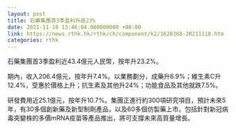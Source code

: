 ```yaml
---
layout: post
title: 石藥集團首3季盈利升逾23%
date: 2021-11-18 13:46:04.000000000 +08:00
link: https://news.rthk.hk/rthk/ch/component/k2/1620368-20211118.htm
categories: rthk
---
```


石藥集團首3季盈利近43.4億元人民幣，按年升23.2%。

期內，收入206.4億元，按年升7.4%。以業務劃分，成藥升6.9%；維生素C升12.4%，受惠於價格上升；抗生素及其他升24%；功能食品及其他就跌7.5%。

研發費用近25.1億元，按年升10.7%。集團正進行約300項研究項目，預計未來5年，有30多個創新藥及新型制劑產品，以及60多個仿製藥上市。包括針對新冠病毒突變株的多價mRNA疫苗等產品推出，將可支撐未來高質量增長。
